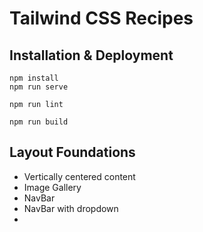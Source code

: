 # Tailwind CSS Recipes

## Installation & Deployment

```shell
npm install
npm run serve
```

```shell
npm run lint
```

```shell
npm run build
```

## Layout Foundations

- Vertically centered content
- Image Gallery
- NavBar
- NavBar with dropdown
- 
